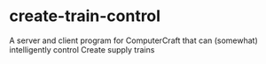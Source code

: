 # create-train-control
A server and client program for ComputerCraft that can (somewhat) intelligently control Create supply trains
